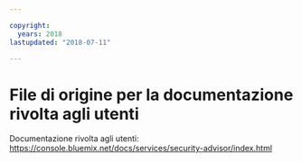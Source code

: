 ```yaml
---

copyright:
  years: 2018
lastupdated: "2018-07-11"

---
```


# File di origine per la documentazione rivolta agli utenti 

Documentazione rivolta agli utenti: https://console.bluemix.net/docs/services/security-advisor/index.html



